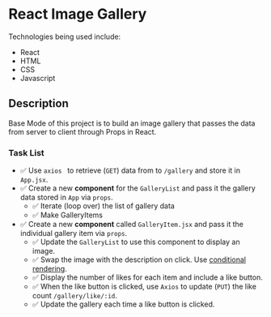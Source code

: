# React Image Gallery

Technologies being used include: 
- React
- HTML
- CSS
- Javascript 

## Description

Base Mode of this project is to build an image gallery that passes the data from server to client through Props in React. 

### Task List
- ✅ Use `axios ` to retrieve (`GET`) data from to `/gallery` and store it in `App.jsx`.
- ✅ Create a new **component** for the `GalleryList` and pass it the gallery data stored in `App` via `props`.
    - ✅ Iterate (loop over) the list of gallery data
    - ✅ Make GalleryItems
- ✅ Create a new **component** called `GalleryItem.jsx` and pass it the individual gallery item via `props`. 
    - ✅ Update the `GalleryList` to use this component to display an image.
    - ✅ Swap the image with the description on click. Use [conditional rendering](https://reactjs.org/docs/conditional-rendering.html).
    - ✅ Display the number of likes for each item and include a like button.
    - ✅ When the like button is clicked, use `Axios` to update (`PUT`) the like count `/gallery/like/:id`.
    - ✅ Update the gallery each time a like button is clicked.
